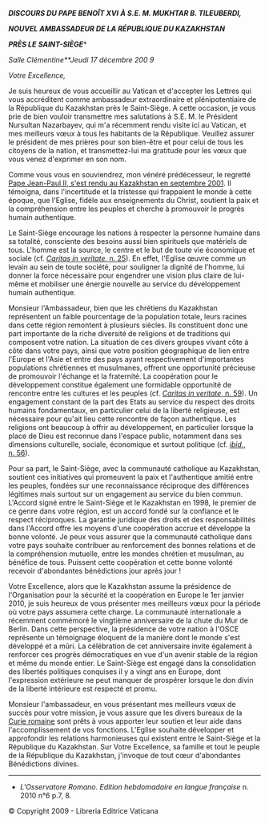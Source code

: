 ***DISCOURS DU PAPE BENOÎT XVI*** ***À S.E. M. MUKHTAR B. TILEUBERDI,***

***NOUVEL AMBASSADEUR DE LA RÉPUBLIQUE DU KAZAKHSTAN***

***PRÈS LE*** ***SAINT-SIÈGE****

*Salle Clémentine**Jeudi 17 décembre 200* *9*

*Votre Excellence,*

Je suis heureux de vous accueillir au Vatican et d'accepter les Lettres qui vous accréditent comme ambassadeur extraordinaire et plénipotentiaire de la République du Kazakhstan près le Saint-Siège. A cette occasion, je vous prie de bien vouloir transmettre mes salutations à S.E. M. le Président Nursultan Nazarbayev, qui m'a récemment rendu visite ici au Vatican, et mes meilleurs vœux à tous les habitants de la République. Veuillez assurer le président de mes prières pour son bien-être et pour celui de tous les citoyens de la nation, et transmettez-lui ma gratitude pour les vœux que vous venez d'exprimer en son nom.

Comme vous vous en souviendrez, mon vénéré prédécesseur, le regretté [Pape Jean-Paul II, s'est rendu au Kazakhstan en septembre 2001](/content/john-paul-ii/fr/travels/sub_index/trav_kazakhstan-armenia-2001.html). Il témoigna, dans l'incertitude et la tristesse qui frappaient le monde à cette époque, que l'Eglise, fidèle aux enseignements du Christ, soutient la paix et la compréhension entre les peuples et cherche à promouvoir le progrès humain authentique.

Le Saint-Siège encourage les nations à respecter la personne humaine dans sa totalité, consciente des besoins aussi bien spirituels que matériels de tous. L'homme est la source, le centre et le but de toute vie économique et sociale (cf. [*Caritas in veritate*, n. 25](/content/benedict-xvi/fr/encyclicals/documents/hf_ben-xvi_enc_20090629_caritas-in-veritate.html#25.)). En effet, l'Eglise œuvre comme un levain au sein de toute société, pour souligner la dignité de l'homme, lui donner la force nécessaire pour engendrer une vision plus claire de lui-même et mobiliser une énergie nouvelle au service du développement humain authentique.

Monsieur l'Ambassadeur, bien que les chrétiens du Kazakhstan représentent un faible pourcentage de la population totale, leurs racines dans cette région remontent à plusieurs siècles. Ils constituent donc une part importante de la riche diversité de religions et de traditions qui composent votre nation. La situation de ces divers groupes vivant côte à côte dans votre pays, ainsi que votre position géographique de lien entre l'Europe et l'Asie et entre des pays ayant respectivement d'importantes populations chrétiennes et musulmanes, offrent une opportunité précieuse de promouvoir l'échange et la fraternité. La coopération pour le développement constitue également une formidable opportunité de rencontre entre les cultures et les peuples (cf. [*Caritas in veritate*, n. 59](/content/benedict-xvi/fr/encyclicals/documents/hf_ben-xvi_enc_20090629_caritas-in-veritate.html#59.)). Un engagement constant de la part des Etats au service du respect des droits humains fondamentaux, en particulier celui de la liberté religieuse, est nécessaire pour qu'ait lieu cette rencontre de façon authentique. Les religions ont beaucoup à offrir au développement, en particulier lorsque la place de Dieu est reconnue dans l'espace public, notamment dans ses dimensions culturelle, sociale, économique et surtout politique (cf. [*ibid.*, n. 56](/content/benedict-xvi/fr/encyclicals/documents/hf_ben-xvi_enc_20090629_caritas-in-veritate.html#56.)).

Pour sa part, le Saint-Siège, avec la communauté catholique au Kazakhstan, soutient ces initiatives qui promeuvent la paix et l'authentique amitié entre les peuples, fondées sur une reconnaissance réciproque des différences légitimes mais surtout sur un engagement au service du bien commun. L'Accord signé entre le Saint-Siège et le Kazakhstan en 1998, le premier de ce genre dans votre région, est un accord fondé sur la confiance et le respect réciproques. La garantie juridique des droits et des responsabilités dans l'Accord offre les moyens d'une coopération accrue et développe la bonne volonté. Je peux vous assurer que la communauté catholique dans votre pays souhaite contribuer au renforcement des bonnes relations et de la compréhension mutuelle, entre les mondes chrétien et musulman, au bénéfice de tous. Puissent cette coopération et cette bonne volonté recevoir d'abondantes bénédictions jour après jour !

Votre Excellence, alors que le Kazakhstan assume la présidence de l'Organisation pour la sécurité et la coopération en Europe le 1er janvier 2010, je suis heureux de vous présenter mes meilleurs vœux pour la période où votre pays assumera cette charge. La communauté internationale a récemment commémoré le vingtième anniversaire de la chute du Mur de Berlin. Dans cette perspective, la présidence de votre nation à l'OSCE représente un témoignage éloquent de la manière dont le monde s'est développé et a mûri. La célébration de cet anniversaire invite également à renforcer ces progrès démocratiques en vue d'un avenir stable de la région et même du monde entier. Le Saint-Siège est engagé dans la consolidation des libertés politiques conquises il y a vingt ans en Europe, dont l'expression extérieure ne peut manquer de prospérer lorsque le don divin de la liberté intérieure est respecté et promu.

Monsieur l'ambassadeur, en vous présentant mes meilleurs vœux de succès pour votre mission, je vous assure que les divers bureaux de la [Curie romaine](http://www.vatican.va/roman_curia/index_fr.htm) sont prêts à vous apporter leur soutien et leur aide dans l'accomplissement de vos fonctions. L'Eglise souhaite développer et approfondir les relations harmonieuses qui existent entre le Saint-Siège et la République du Kazakhstan. Sur Votre Excellence, sa famille et tout le peuple de la République du Kazakhstan, j'invoque de tout cœur d'abondantes Bénédictions divines.

* * *

* *L'Osservatore Romano. Edition hebdomadaire en langue française* n. 2010 n°6 p.7, 8.

© Copyright 2009 - Libreria Editrice Vaticana